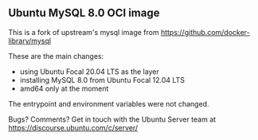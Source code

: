 ## Ubuntu MySQL 8.0 OCI image

This is a fork of upstream's mysql image from https://github.com/docker-library/mysql

These are the main changes:
- using Ubuntu Focal 20.04 LTS as the layer
- installing MySQL 8.0 from Ubuntu Focal 12.04 LTS
- amd64 only at the moment

The entrypoint and environment variables were not changed.

Bugs? Comments? Get in touch with the Ubuntu Server team at
https://discourse.ubuntu.com/c/server/

